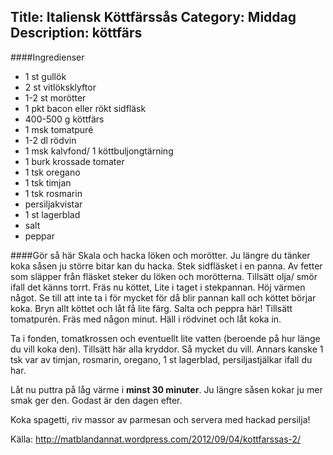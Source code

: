 Title: Italiensk Köttfärssås
Category: Middag
Description: köttfärs
---

####Ingredienser

* 1 st gullök
* 2 st vitlöksklyftor
* 1-2 st morötter
* 1 pkt bacon eller rökt sidfläsk
* 400-500 g köttfärs
* 1 msk tomatpuré
* 1-2 dl rödvin
* 1 msk kalvfond/ 1 köttbuljongtärning
* 1 burk krossade tomater
* 1 tsk oregano
* 1 tsk timjan
* 1 tsk rosmarin
* persiljakvistar
* 1 st lagerblad
* salt
* peppar

####Gör så här
Skala och hacka löken och morötter. Ju längre du tänker koka såsen ju större bitar kan du hacka. Stek sidfläsket i en panna. Av fetter som släpper från fläsket steker du löken och morötterna. Tillsätt olja/ smör ifall det känns torrt. Fräs nu köttet, Lite i taget i stekpannan. Höj värmen något. Se till att inte ta i för mycket för då blir pannan kall och köttet börjar koka. Bryn allt köttet och låt få lite färg. Salta och peppra här!  Tillsätt tomatpurén. Fräs med någon minut. Häll i rödvinet och låt koka in.

Ta i fonden, tomatkrossen och eventuellt lite vatten (beroende på hur länge du vill koka den). Tillsätt här alla kryddor. Så mycket du vill. Annars kanske 1 tsk var av timjan, rosmarin, oregano, 1 st lagerblad, persiljastjälkar ifall du har.

Låt nu puttra på låg värme i **minst 30 minuter**. Ju längre såsen kokar ju mer smak ger den. Godast är den dagen efter.

Koka spagetti, riv massor av parmesan och servera med hackad persilja!

Källa: <http://matblandannat.wordpress.com/2012/09/04/kottfarssas-2/>
